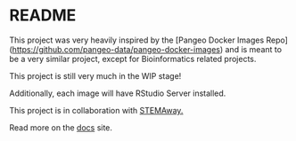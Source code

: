 # README

This project was very heavily inspired by the [Pangeo Docker Images Repo] (https://github.com/pangeo-data/pangeo-docker-images) and is meant to be a very similar project, except for Bioinformatics related projects.

This project is still very much in the WIP stage!

Additionally, each image will have RStudio Server installed.

This project is in collaboration with [STEMAway.](https://stemaway.com/) 

Read more on the [docs](https://jhubdockerdocs.dabbleofdevopsonaws.com/) site.
